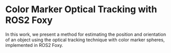 # Color Marker Optical Tracking with ROS2 Foxy

In this work, we present a method for estimating the position and orientation of an object using the optical tracking technique with color marker spheres, implemented in ROS2 Foxy. 
